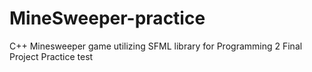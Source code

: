 # MineSweeper-practice
C++ Minesweeper game utilizing SFML library for Programming 2 Final Project
Practice test